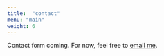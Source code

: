 ```yaml
---
title:  "contact"
menu: "main"
weight: 6
---
```


Contact form coming. For now, feel free to [email me](mailto:leonbarnard+website@gmail.com).